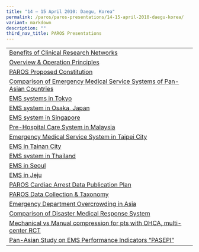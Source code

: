 ```yaml
---
title: "14 – 15 April 2010: Daegu, Korea"
permalink: /paros/paros-presentations/14-15-april-2010-daegu-korea/
variant: markdown
description: ""
third_nav_title: PAROS Presentations
---
```


[](/files/PAROS/14–15April2010_Daegu_Korea/1_Benefits_of_Clinical_Research_Networks_ong.pdf)
[](/files/PAROS/14–15April2010_Daegu_Korea/2_Overview_and_Operation_principles_ong.pdf)[](/files/PAROS/14–15April2010_Daegu_Korea/3_Proposed_constitution_of_PAROS_EXCO_ong.pdf)[](/files/PAROS/14–15April2010_Daegu_Korea/4_Comparison_of_EMS_Sys_of_Pan_Asian_Countries_shin.pdf)[](/files/PAROS/14–15April2010_Daegu_Korea/5_EMS_system_of_Tokyo_Japan_tanaka.pdf)[](/files/PAROS/14–15April2010_Daegu_Korea/6_EMS_system_of_Osaka_Japan_kajino.pdf)[](/files/PAROS/14–15April2010_Daegu_Korea/7_EMS_system_of_Singapore_ong.pdf)[](/files/PAROS/14–15April2010_Daegu_Korea/8_EMS_system_of_Malaysia_rahman.pdf)[](/files/PAROS/14–15April2010_Daegu_Korea/9_EMS_system_of_Taipei_ko.pdf)[](/files/PAROS/14–15April2010_Daegu_Korea/11_EMS_system_of_Thailand_Khunkhlai.pdf)
[](/files/PAROS/14–15April2010_Daegu_Korea/12_EMS_system_of_Seoul_song.pdf)[](/files/PAROS/14–15April2010_Daegu_Korea/13_EMS_system_of_Jeju_park.pdf)[](/files/PAROS/14–15April2010_Daegu_Korea/14_Cardiac_Arrest_Data_Publication_Plan.pdf)[](/files/PAROS/14–15April2010_Daegu_Korea/15_Data_collection_Taxonomy_Ong.pdf)[](/files/PAROS/14–15April2010_Daegu_Korea/16_Asian_ED_Crowding_Study_cha.pdf)[](/files/PAROS/14–15April2010_Daegu_Korea/18_Multi_EMS_RCTs_of_Mechanical_compression_song.pdf)[](/files/PAROS/14–15April2010_Daegu_Korea/19_Pan_Asian_study_on_EMS_Performance_indicators_rahman_2.pdf)
[](/files/PAROS/14–15April2010_Daegu_Korea/10_EMS_system_of_Tainan_lin_compressed.pdf)[](/files/PAROS/14–15April2010_Daegu_Korea/17_Comparison_of_Disaster_Medical_Service_System_Lin_compressed_compressed.pdf)





<table>
   <tbody>
      <tr>
         <td><a target="_blank" href="https://www.scri.edu.sg/wp-content/uploads/2016/04/1_Benefits-of-Clinical-Research-Networks_ong.pdf">Benefits of Clinical Research Networks</a></td>
      </tr>
      <tr>
         <td><a target="_blank" href="https://www.scri.edu.sg/wp-content/uploads/2016/04/2_Overview-and-Operation-principles_ong.pdf">Overview &amp; Operation Principles</a></td>
      </tr>
      <tr>
         <td><a target="_blank" href="https://www.scri.edu.sg/wp-content/uploads/2016/04/3_Proposed-constitution-of-PAROS-EXCO_ong.pdf">PAROS Proposed Constitution</a></td>
      </tr>
      <tr>
         <td><a target="_blank" href="https://www.scri.edu.sg/wp-content/uploads/2016/04/4_Comparison-of-EMS-Sys-of-Pan-Asian-Countries_shin.pdf">Comparison of Emergency Medical Service Systems of Pan-Asian Countries</a></td>
      </tr>
      <tr>
         <td><a target="_blank" href="https://www.scri.edu.sg/wp-content/uploads/2016/04/5_EMS-system-of-Tokyo-Japan_tanaka.pdf">EMS systems in Tokyo</a></td>
      </tr>
      <tr>
         <td><a target="_blank" href="https://www.scri.edu.sg/wp-content/uploads/2016/04/6_EMS-system-of-Osaka-Japan_kajino.pdf">EMS system in Osaka, Japan</a></td>
      </tr>
      <tr>
         <td><a target="_blank" href="https://www.scri.edu.sg/wp-content/uploads/2016/04/7_EMS-system-of-Singapore_ong.pdf">EMS system in Singapore</a></td>
      </tr>
      <tr>
         <td><a target="_blank" href="https://www.scri.edu.sg/wp-content/uploads/2016/04/8_EMS-system-of-Malaysia_rahman.pdf">Pre-Hospital Care System in Malaysia</a></td>
      </tr>
      <tr>
         <td><a target="_blank" href="https://www.scri.edu.sg/wp-content/uploads/2016/04/9_EMS-system-of-Taipei_ko.pdf">Emergency Medical Service System in Taipei City</a></td>
      </tr>
      <tr>
         <td><a target="_blank" href="https://www.scri.edu.sg/wp-content/uploads/2016/07/10_EMS-system-of-Tainan_lin.pdf">EMS in Tainan City</a></td>
      </tr>
      <tr>
         <td><a target="_blank" href="https://www.scri.edu.sg/wp-content/uploads/2016/04/11_EMS-system-of-Thailand_Khunkhlai.pdf">EMS system in Thailand</a></td>
      </tr>
      <tr>
         <td><a target="_blank" href="https://www.scri.edu.sg/wp-content/uploads/2016/04/12_EMS-system-of-Seoul_song.pdf">EMS in Seoul</a></td>
      </tr>
      <tr>
         <td><a target="_blank" href="https://www.scri.edu.sg/wp-content/uploads/2016/04/13_EMS-system-of-Jeju_park.pdf">EMS in Jeju</a></td>
      </tr>
      <tr>
         <td><a target="_blank" href="https://www.scri.edu.sg/wp-content/uploads/2016/04/14_Cardiac-Arrest-Data-Publication-Plan.pdf">PAROS Cardiac Arrest Data Publication Plan</a></td>
      </tr>
      <tr>
         <td><a target="_blank" href="https://www.scri.edu.sg/wp-content/uploads/2016/04/15_Data-collection-Taxonomy_Ong.pdf">PAROS Data Collection &amp; Taxonomy</a></td>
      </tr>
      <tr>
         <td><a target="_blank" href="https://www.scri.edu.sg/wp-content/uploads/2016/04/16_Asian-ED-Crowding-Study_cha.pdf">Emergency Department Overcrowding in Asia</a></td>
      </tr>
      <tr>
         <td><a target="_blank" href="https://www.scri.edu.sg/wp-content/uploads/2016/07/17_Comparison-of-Disaster-Medical-Service-System_Lin.pdf">Comparison of Disaster Medical Response System</a></td>
      </tr>
      <tr>
         <td><a target="_blank" href="https://www.scri.edu.sg/wp-content/uploads/2016/04/18_Multi-EMS-RCTs-of-Mechanical-compression_song.pdf">Mechanical vs Manual compression for pts with OHCA, multi-center RCT</a></td>
      </tr>
      <tr>
         <td><a target="_blank" href="https://www.scri.edu.sg/wp-content/uploads/2016/04/19_Pan-Asian-study-on-EMS-Performance-indicators_rahman-2.pdf">Pan-Asian Study on EMS Performance Indicators “PASEPI”</a></td>
      </tr>
   </tbody>
</table>